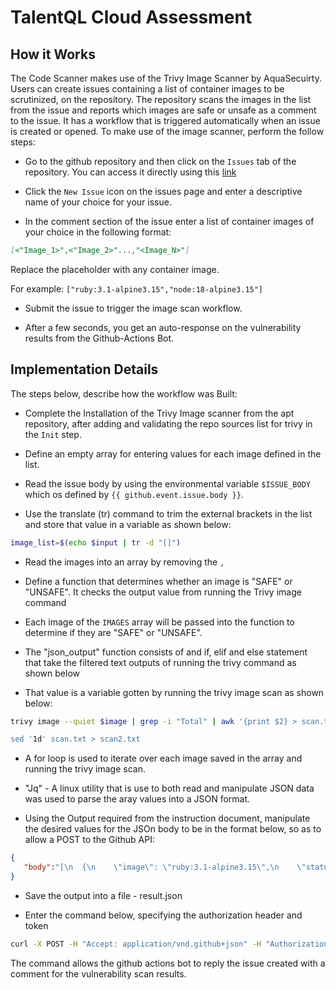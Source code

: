 # TalentQL Cloud Assessment

## How it Works

The Code Scanner makes use of the Trivy Image Scanner by AquaSecuirty. Users can create issues containing a list of container images to be scrutinized, on the repository.
The repository scans the images in the list from the issue and reports which images are safe or unsafe as a comment to the issue. It has a workflow that is triggered automatically when an issue is created or opened. To make use of the image scanner, perform the follow steps:

- Go to the github repository and then click on the `Issues` tab of the repository. You can access it directly using this [link](https://github.com/amadinathaniel/cloud-starter/issues)

- Click the `New Issue` icon on the issues page and enter a descriptive name of your choice for your issue.

- In the comment section of the issue enter a list of container images of your choice in the following format:

~~~ Markdown
[<"Image_1>",<"Image_2>"...,"<Image_N>"]
~~~

Replace the placeholder with any container image.

For example:
`["ruby:3.1-alpine3.15","node:18-alpine3.15"]`

- Submit the issue to trigger the image scan workflow.

- After a few seconds, you get an auto-response on the vulnerability results from the Github-Actions Bot.

## Implementation Details

The steps below, describe how the workflow was Built:

- Complete the Installation of the Trivy Image scanner from the apt repository, after adding and validating the repo sources list for trivy in the `Init` step.

- Define an empty array for entering values for each image defined in the list.

- Read the issue body by using the environmental variable `$ISSUE_BODY` which os defined by `{{ github.event.issue.body }}`.

- Use the translate (tr) command to trim the external brackets in the list and store that value in a variable as shown below:

~~~ Bash
image_list=$(echo $input | tr -d "[]")
~~~

- Read the images into an array by removing the `,`

- Define a function that determines whether an image is "SAFE" or "UNSAFE". It checks the output value from running the Trivy image command

- Each image of the `IMAGES` array will be passed into the function to determine if they are "SAFE" or "UNSAFE".

- The "json_output" function consists of and if, elif and else statement that take the filtered text outputs of running the trivy command as shown below

- That value is a variable gotten by running the trivy image scan as shown below:

~~~ Bash
trivy image --quiet $image | grep -i "Total" | awk '{print $2} > scan.txt

sed '1d' scan.txt > scan2.txt
~~~

- A for loop is used to iterate over each image saved in the array and running the trivy image scan.

- "Jq" - A linux utility that is use to both read and manipulate JSON data was used to parse the aray values into a JSON format.

- Using the Output required from the instruction document, manipulate the desired values for the JSOn body to be in the format below, so as to allow a POST to the Github    API:

~~~ json
{
   "body":"[\n  {\n    \"image\": \"ruby:3.1-alpine3.15\",\n    \"status\": \"SAFE\"\n  },\n  {\n    \"image\": \"node:18-alpine3.15\",\n    \"status\": \"SAFE\"\n           },\n  {\n    \"image\": \"python:2.7-alpine\",\n    \"status\": \"UNSAFE\"\n  }\n]"
}
~~~

- Save the output into a file - result.json

- Enter the command below, specifying the authorization header and token

~~~ Bash
curl -X POST -H "Accept: application/vnd.github+json" -H "Authorization: token $GITHUB_TOKEN" https://api.github.com/repos/amadinathaniel/cloud-starter/issues/${{        github.event.issue.number }}/comments -g -d @result.json
~~~

The command allows the github actions bot to reply the issue created with a comment for the vulnerability scan results.

